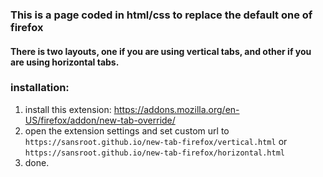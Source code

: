 ### This is a page coded in html/css to replace the default one of firefox
#### There is two layouts, one if you are using vertical tabs, and other if you are using horizontal tabs.

### installation:

1. install this extension: <a>https://addons.mozilla.org/en-US/firefox/addon/new-tab-override/</a>
2. open the extension settings and set custom url to ```https://sansroot.github.io/new-tab-firefox/vertical.html``` or ```https://sansroot.github.io/new-tab-firefox/horizontal.html```
3. done.

